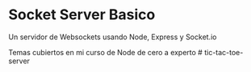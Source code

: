 # Socket Server Basico

Un servidor de Websockets usando Node, Express y Socket.io

Temas cubiertos en mi curso de Node de cero a experto
#   t i c - t a c - t o e - s e r v e r  
 